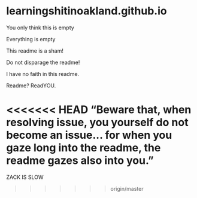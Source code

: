 # learningshitinoakland.github.io

You only think this is empty

Everything is empty

This readme is a sham!

Do not disparage the readme!

I have no faith in this readme.

Readme? ReadYOU.

<<<<<<< HEAD
“Beware that, when resolving issue, you yourself do not become an issue... for when you gaze long into the readme, the readme gazes also into you.”
=======
ZACK IS SLOW
>>>>>>> origin/master
